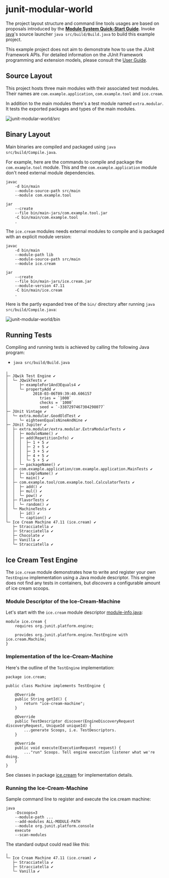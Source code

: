 # junit-modular-world

The project layout structure and command line tools usages are based on proposals
introduced by the [**Module System Quick-Start Guide**](https://openjdk.java.net/projects/jigsaw/quick-start).
Invoke [java](https://openjdk.org/jeps/458)'s source launcher
`java src/build/Build.java` to build this example project.

This example project does not aim to demonstrate how to use the JUnit Framework APIs.
For detailed information on the JUnit Framework programming and extension models,
please consult the [User Guide](https://docs.junit.org/current/user-guide/).

## Source Layout

This project hosts three main modules with their associated test modules.
Their names are `com.example.application`, `com.example.tool` and `ice.cream`.

In addition to the main modules there's a test module named `extra.modular`.
It tests the exported packages and types of the main modules.

![junit-modular-world/src](doc/screenshot-src.png)


## Binary Layout

Main binaries are compiled and packaged using `java src/build/Compile.java`.

For example, here are the commands to compile and package the `com.example.tool` module.
This and the `com.example.application` module don't need external module dependencies.
```
javac
    -d bin/main
    --module-source-path src/main
    --module com.example.tool
```
```
jar
    --create
    --file bin/main-jars/com.example.tool.jar
    -C bin/main/com.example.tool
    .
```

The `ice.cream` modules needs external modules to compile and is packaged with an explicit module version:
```
javac
    -d bin/main
    --module-path lib
    --module-source-path src/main
    --module ice.cream
```
```
jar
    --create
    --file bin/main-jars/ice.cream.jar
    --module-version 47.11
    -C bin/main/ice.cream
    .
```

Here is the partly expanded tree of the `bin/` directory after running `java src/build/Compile.java`:

![junit-modular-world/bin](doc/screenshot-bin.png)


## Running Tests

Compiling and running tests is achieved by calling the following Java program: 

- `java src/build/Build.java`

```
╷
├─ JQwik Test Engine ✔
│  └─ JQwikTests ✔
│     ├─ exampleFor1And3Equals4 ✔
│     └─ propertyAdd ✔
│           2018-03-06T09:39:40.606157
│              tries = `1000`
│              checks = `1000`
│              seed = `-3387297467304298077`
├─ JUnit Vintage ✔
│  └─ extra.modular.GoodOldTest ✔
│     └─ eighteenEqualsNineAndNine ✔
├─ JUnit Jupiter ✔
│  ├─ extra.modular/extra.modular.ExtraModularTests ✔
│  │  ├─ moduleName() ✔
│  │  ├─ add(RepetitionInfo) ✔
│  │  │  ├─ 1 + 5 ✔
│  │  │  ├─ 2 + 5 ✔
│  │  │  ├─ 3 + 5 ✔
│  │  │  ├─ 4 + 5 ✔
│  │  │  └─ 5 + 5 ✔
│  │  └─ packageName() ✔
│  ├─ com.example.application/com.example.application.MainTests ✔
│  │  ├─ simpleName() ✔
│  │  └─ main() ✔
│  ├─ com.example.tool/com.example.tool.CalculatorTests ✔
│  │  ├─ add() ✔
│  │  ├─ mul() ✔
│  │  └─ pow() ✔
│  ├─ FlavorTests ✔
│  │  └─ random() ✔
│  └─ MachineTests ✔
│     ├─ id() ✔
│     └─ caption() ✔
└─ Ice Cream Machine 47.11 (ice.cream) ✔
   ├─ Stracciatella ✔
   ├─ Stracciatella ✔
   ├─ Chocolate ✔
   ├─ Vanilla ✔
   └─ Stracciatella ✔
```

## Ice Cream Test Engine

The `ice.cream` module demonstrates how to write and register your own `TestEngine`
implementation using a Java module descriptor.
This engine does not find any tests in containers, but _discovers_ a configurable
amount of ice cream scoops.

### Module Descriptor of the Ice-Cream-Machine

Let's start with the `ice.cream` module descriptor [module-info.java](src/main/ice.cream/module-info.java):

```
module ice.cream {
	requires org.junit.platform.engine;

	provides org.junit.platform.engine.TestEngine with ice.cream.Machine;
}
```

### Implementation of the Ice-Cream-Machine

Here's the outline of the `TestEngine` implementation:

```
package ice.cream;

public class Machine implements TestEngine {

	@Override
	public String getId() {
		return "ice-cream-machine";
	}

	@Override
	public TestDescriptor discover(EngineDiscoveryRequest discoveryRequest, UniqueId uniqueId) {
		...generate Scoops, i.e. TestDescriptors.
	}

	@Override
	public void execute(ExecutionRequest request) {
		..."run" Scoops. Tell engine execution listener what we're doing.
	}
}
```

See classes in package [ice.cream](src/main/ice.cream/ice/cream) for implementation details.

### Running the Ice-Cream-Machine

Sample command line to register and execute the ice.cream machine:

```
java
	-Dscoops=3
	--module-path ...
	--add-modules ALL-MODULE-PATH
	--module org.junit.platform.console
    execute
	--scan-modules
```

The standard output could read like this:
```
╷
└─ Ice Cream Machine 47.11 (ice.cream) ✔
   ├─ Stracciatella ✔
   ├─ Stracciatella ✔
   └─ Vanilla ✔
```

